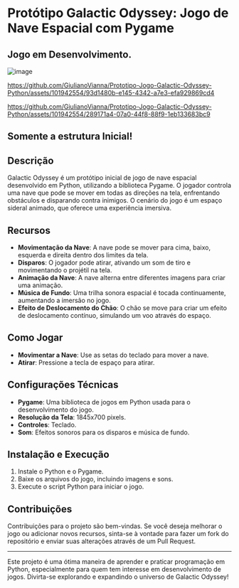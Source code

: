# Protótipo Galactic Odyssey: Jogo de Nave Espacial com Pygame

## Jogo em Desenvolvimento.

![image](https://github.com/GiulianoVianna/Prototipo-Jogo-Galactic-Odyssey-Python/assets/101942554/f17d7d18-bd66-42ae-8002-a4b69259199f)

https://github.com/GiulianoVianna/Prototipo-Jogo-Galactic-Odyssey-Python/assets/101942554/93d1480b-e145-4342-a7e3-efa929869cd4

https://github.com/GiulianoVianna/Prototipo-Jogo-Galactic-Odyssey-Python/assets/101942554/289171a4-07a0-44f8-88f9-1eb133683bc9

## Somente a estrutura Inicial!

## Descrição
Galactic Odyssey é um protótipo inicial de jogo de nave espacial desenvolvido em Python, utilizando a biblioteca Pygame. O jogador controla uma nave que pode se mover em todas as direções na tela, enfrentando obstáculos e disparando contra inimigos. O cenário do jogo é um espaço sideral animado, que oferece uma experiência imersiva.

## Recursos

- **Movimentação da Nave**: A nave pode se mover para cima, baixo, esquerda e direita dentro dos limites da tela.
- **Disparos**: O jogador pode atirar, ativando um som de tiro e movimentando o projétil na tela.
- **Animação da Nave**: A nave alterna entre diferentes imagens para criar uma animação.
- **Música de Fundo**: Uma trilha sonora espacial é tocada continuamente, aumentando a imersão no jogo.
- **Efeito de Deslocamento do Chão**: O chão se move para criar um efeito de deslocamento contínuo, simulando um voo através do espaço.

## Como Jogar

- **Movimentar a Nave**: Use as setas do teclado para mover a nave.
- **Atirar**: Pressione a tecla de espaço para atirar.

## Configurações Técnicas

- **Pygame**: Uma biblioteca de jogos em Python usada para o desenvolvimento do jogo.
- **Resolução da Tela**: 1845x700 pixels.
- **Controles**: Teclado.
- **Som**: Efeitos sonoros para os disparos e música de fundo.

## Instalação e Execução

1. Instale o Python e o Pygame.
2. Baixe os arquivos do jogo, incluindo imagens e sons.
3. Execute o script Python para iniciar o jogo.

## Contribuições

Contribuições para o projeto são bem-vindas. Se você deseja melhorar o jogo ou adicionar novos recursos, sinta-se à vontade para fazer um fork do repositório e enviar suas alterações através de um Pull Request.

---

Este projeto é uma ótima maneira de aprender e praticar programação em Python, especialmente para quem tem interesse em desenvolvimento de jogos. Divirta-se explorando e expandindo o universo de Galactic Odyssey!

